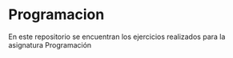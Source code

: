 # Programacion
En este repositorio se encuentran los ejercicios realizados para la asignatura Programación
